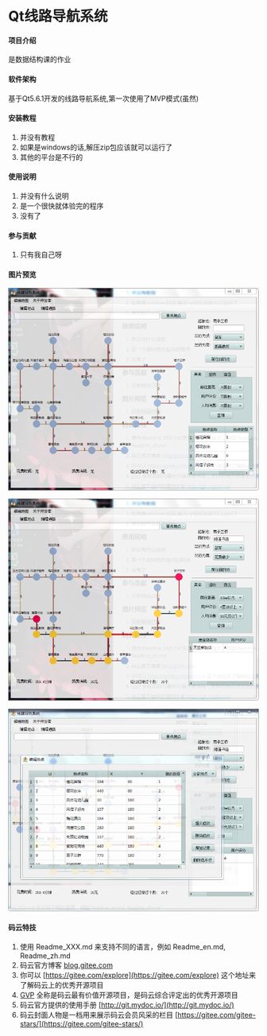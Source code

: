 # Qt线路导航系统

#### 项目介绍
是数据结构课的作业

#### 软件架构
基于Qt5.6.1开发的线路导航系统,第一次使用了MVP模式(虽然)


#### 安装教程

1. 并没有教程
2. 如果是windows的话,解压zip包应该就可以运行了
3. 其他的平台是不行的

#### 使用说明

1. 并没有什么说明
2. 是一个很快就体验完的程序
3. 没有了

#### 参与贡献

1. 只有我自己呀

#### 图片预览

![只有我自己呀](readme_1.png)

![readme_2](readme_2.png)

![](readme_3.png)

#### 码云特技

1. 使用 Readme\_XXX.md 来支持不同的语言，例如 Readme\_en.md, Readme\_zh.md
2. 码云官方博客 [blog.gitee.com](https://blog.gitee.com)
3. 你可以 [https://gitee.com/explore](https://gitee.com/explore) 这个地址来了解码云上的优秀开源项目
4. [GVP](https://gitee.com/gvp) 全称是码云最有价值开源项目，是码云综合评定出的优秀开源项目
5. 码云官方提供的使用手册 [http://git.mydoc.io/](http://git.mydoc.io/)
6. 码云封面人物是一档用来展示码云会员风采的栏目 [https://gitee.com/gitee-stars/](https://gitee.com/gitee-stars/)